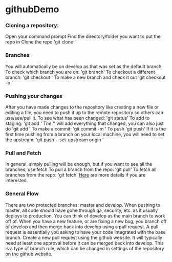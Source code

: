 
# githubDemo

### Cloning a repository:
Open your command prompt
Find the directory/folder you want to put the repo in
Clone the repo
'git clone <repo link>'

### Branches
You will automatically be on develop as that was set as the default branch
To check which branch you are on:
'git branch'
To checkout a different branch:
'git checkout <branchname>'
To make a new branch and check it out
'git checkout -b <new branchname>'

### Pushing your changes 
After you have made changes to the repository like creating a new file or editing a file,
you need to push it up to the remote repository so others can use/see/pull it.
To see what has been changed:
'git status'
To add to staging:
'git add *'
The '*' will add everything that changed, you can also just do 'git add <changedfilename>'
To make a commit:
'git commit -m <your comment here>'
To push
'git push'
If it is the first time pushing from a branch on your local machine, you will need to set the upstream:
'git push --set-upstream origin <branchname>'

### Pull and Fetch
In general, simply pulling will be enough, but if you want to see all the branches, use fetch
To pull a branch from the repo:
'git pull'
To fetch all branches from the repo:
'git fetch'
[Here](https://stackoverflow.com/questions/24151990/pull-all-branches-from-origin) are more details if you are interested.

### General Flow
There are two protected branches: master and develop.
When pushing to master, all code should have gone through qa, security, etc. as it usually deploys to production.
You can think of develop as the main branch to work off of. When you have a new feature, or are fixing a new bug, you branch off of develop and then merge back into develop using a pull request.
A pull request is essentially you asking to have your code integrated with the base branch.
Create a new pull request using the github website. It will typically need at least one approval before it can be merged back into develop. This is a type of branch rule, which can be changed in settings of the repository on the github website.
